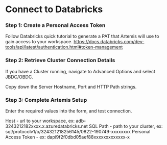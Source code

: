 # Connect to Databricks

### Step 1: Create a Personal Access Token
Follow Databricks quick tutorial to generate a PAT that Artemis will use to gain access to your workspace.
https://docs.databricks.com/dev-tools/api/latest/authentication.html#token-management

### Step 2: Retrieve Cluster Connection Details

If you have a Cluster running, navigate to Advanced Options and select JBDC/OBDC.

Copy down the Server Hostname, Port and HTTP Path strings.

### Step 3: Complete Artemis Setup

Enter the required values into the form, and test connection.

Host - url to your workspace, ex: adb-3243212182xxxx.x.azuredatabricks.net 
SQL Path - path to your cluster, ex: sql/protocolv1/o/324321218256145/0822-190749-xxxxxxxx
Personal Access Token - ex: dapi9f2f0dbd05aef88xxxxxxxxxxxxx-x
